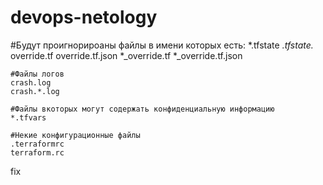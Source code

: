 # devops-netology
#Будут проигнорироаны файлы в имени которых есть:
	*.tfstate
	*.tfstate.*
	override.tf
	override.tf.json
	*_override.tf
	*_override.tf.json

	#Файлы логов
	crash.log
	crash.*.log

	#Файлы вкоторых могут содержать конфиденциальную информацию
	*.tfvars

	#Некие конфигурационные файлы
	.terraformrc
	terraform.rc

fix
